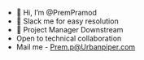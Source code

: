 - 👋 Hi, I’m @PremPramod
- 👀 Slack me for easy resolution
- 🌱 Project Manager Downstream
- Open to technical collaboration
- Mail me - Prem.p@Urbanpiper.com

<!---
PremPramod/PremPramod is a ✨ special ✨ repository because its `README.md` (this file) appears on your GitHub profile.
You can click the Preview link to take a look at your changes.
--->
